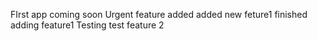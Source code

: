 FIrst app
coming soon
Urgent feature added
added new feture1
finished adding feature1
Testing
test feature 2
